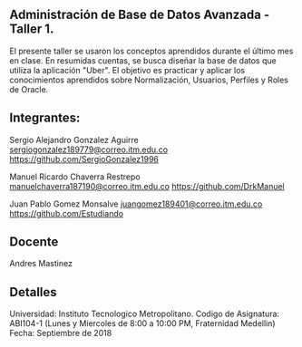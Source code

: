 ## Administración de Base de Datos Avanzada - Taller 1.

El presente taller se usaron los conceptos aprendidos durante el último mes en clase.
En resumidas cuentas, se busca diseñar la base de datos que utiliza la aplicación "Uber".
El objetivo es practicar y aplicar los conocimientos aprendidos sobre Normalización, Usuarios, Perfiles y Roles de Oracle.

## Integrantes:

Sergio Alejandro Gonzalez Aguirre
sergiogonzalez189779@correo.itm.edu.co
https://github.com/SergioGonzalez1996


Manuel Ricardo Chaverra Restrepo
manuelchaverra187190@correo.itm.edu.co
https://github.com/DrkManuel


Juan Pablo Gomez Monsalve
juangomez189401@correo.itm.edu.co
https://github.com/Estudiando

## Docente

Andres Mastinez

## Detalles

Universidad: Instituto Tecnologico Metropolitano.
Codigo de Asignatura: ABI104-1 (Lunes y Miercoles de 8:00 a 10:00 PM, Fraternidad Medellin)
Fecha: Septiembre de 2018